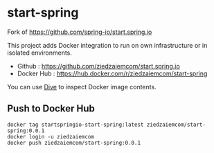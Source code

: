 # start-spring

Fork of https://github.com/spring-io/start.spring.io

This project adds Docker integration to run on own infrastructure or in isolated environments.

- Github : https://github.com/ziedzaiemcom/start.spring.io
- Docker Hub : https://hub.docker.com/r/ziedzaiemcom/start-spring

You can use [Dive](https://github.com/wagoodman/dive) to inspect Docker image contents.


## Push to Docker Hub

```
docker tag startspringio-start-spring:latest ziedzaiemcom/start-spring:0.0.1
docker login -u ziedzaiemcom
docker push ziedzaiemcom/start-spring:0.0.1
```

